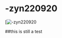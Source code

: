# -zyn220920
[![-zyn220920](https://zyn.s-ul.eu/BWiYyaz3.osk)
[](https://i.imgur.com/IwabYYo.jpeg)

##this is still a test

